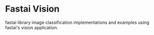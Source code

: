 # Fastai Vision
fastai library image classification implementations and examples using fastai's vision application.
